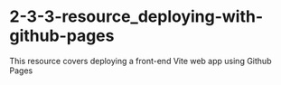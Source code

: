 # 2-3-3-resource_deploying-with-github-pages
This resource covers deploying a front-end Vite web app using Github Pages 
